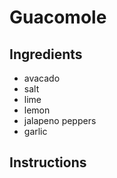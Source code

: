 # Guacomole
## Ingredients
- avacado
- salt
- lime
- lemon
- jalapeno peppers
- garlic
## Instructions



